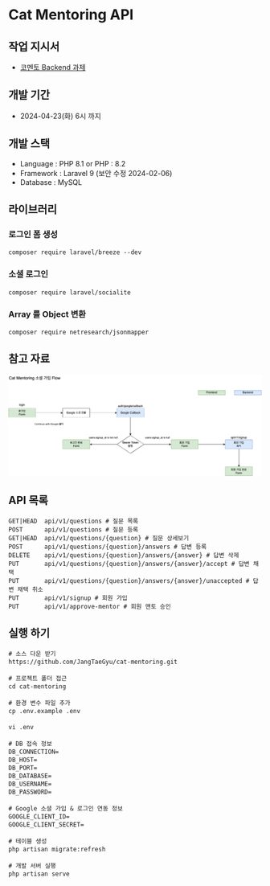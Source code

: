 
# Cat Mentoring API

## 작업 지시서

- [코멘토 Backend 과제](https://comento.notion.site/Backend-ee683f02ead7498c8d9fd152421af0b8)

## 개발 기간

- 2024-04-23(화) 6시 까지

## 개발 스택

- Language : PHP 8.1 or PHP : 8.2
- Framework : Laravel 9 (보안 수정 2024-02-06)
- Database : MySQL

## 라이브러리

### 로그인 폼 생성

```shell
composer require laravel/breeze --dev
```

### 소셜 로그인

```shell
composer require laravel/socialite
```

### Array 를 Object 변환

```shell
composer require netresearch/jsonmapper
```

## 참고 자료

![Cat Mentoring 소셜 가입 Flow](/resources/images/Cat_Mentoring_소셜_가입_Flow.drawio.png)


## API 목록

```shell
GET|HEAD  api/v1/questions # 질문 목록 
POST      api/v1/questions # 질문 등록
GET|HEAD  api/v1/questions/{question} # 질문 상세보기
POST      api/v1/questions/{question}/answers # 답변 등록
DELETE    api/v1/questions/{question}/answers/{answer} # 답변 삭제
PUT       api/v1/questions/{question}/answers/{answer}/accept # 답변 채택
PUT       api/v1/questions/{question}/answers/{answer}/unaccepted # 답변 채택 취소
PUT       api/v1/signup # 회원 가입
PUT       api/v1/approve-mentor # 회원 맨토 승인
```

## 실행 하기

```shell
# 소스 다운 받기
https://github.com/JangTaeGyu/cat-mentoring.git

# 프로젝트 폴더 접근
cd cat-mentoring

# 환경 변수 파일 추가
cp .env.example .env

vi .env

# DB 접속 정보
DB_CONNECTION=
DB_HOST=
DB_PORT=
DB_DATABASE=
DB_USERNAME=
DB_PASSWORD=

# Google 소셜 가입 & 로그인 연동 정보
GOOGLE_CLIENT_ID=
GOOGLE_CLIENT_SECRET=

# 테이블 생성 
php artisan migrate:refresh

# 개발 서버 실행
php artisan serve
```
